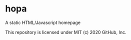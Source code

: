 # hopa
A static HTML/Javascript homepage

This repository is licensed under MIT (c) 2020 GitHub, Inc.

